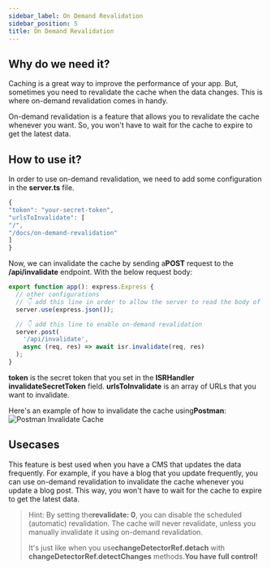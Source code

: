 ```yaml
---
sidebar_label: On Demand Revalidation
sidebar_position: 5
title: On Demand Revalidation
---
```


## Why do we need it?

Caching is a great way to improve the performance of your app. But, sometimes you need to
revalidate the cache when the data changes. This is where on-demand revalidation comes in
handy.

On-demand revalidation is a feature that allows you to revalidate the cache whenever you want.
So, you won't have to wait for the cache to expire to get the latest data.

## How to use it?

In order to use on-demand revalidation, we need to add some configuration in the
**server.ts** file.

```typescript
{
"token": "your-secret-token",
"urlsToInvalidate": [
"/",
"/docs/on-demand-revalidation"
]
}
```

Now, we can invalidate the cache by sending a**POST** request to the **/api/invalidate** endpoint. With the below request body:

```typescript
export function app(): express.Express {
  // other configurations
  // 👇 add this line in order to allow the server to read the body of the request
  server.use(express.json());

  // 👇 add this line to enable on-demand revalidation
  server.post(
    '/api/invalidate',
    async (req, res) => await isr.invalidate(req, res)
  );
}
```

**token** is the secret token that you set in the **ISRHandler invalidateSecretToken** field. **urlsToInvalidate** is an array of URLs that you want to invalidate.

Here's an example of how to invalidate the cache using**Postman**:
<img src="assets/images/on-demand-postman.png" alt="Postman Invalidate Cache" />

## Usecases

This feature is best used when you have a CMS that updates the data frequently.
For example, if you have a blog that you update frequently, you can use on-demand revalidation
to invalidate the cache whenever you update a blog post.
This way, you won't have to wait for the cache to expire to get the latest data.

> Hint:
> By setting the**revalidate: 0**, you can disable the scheduled (automatic) revalidation.
> The cache will never revalidate, unless you manually invalidate it using on-demand revalidation.
>
> It's just like when you use**changeDetectorRef.detach** with **changeDetectorRef.detectChanges** methods.**You have full control!**

